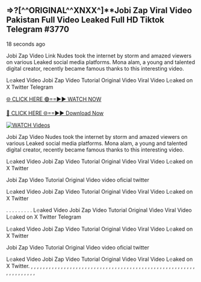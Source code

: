 ## =>?[^^ORIGINAL^^XNXX^]**Jobi Zap Viral Video Pakistan Full Video Leaked Full HD Tiktok Telegram #3770

18 seconds ago

Jobi Zap Video Link Nudes took the internet by storm and amazed viewers on various Leaked social media platforms. Mona alam, a young and talented digital creator, recently became famous thanks to this interesting video.

L𝚎aked Video Jobi Zap Video Tutorial Original Video Viral Video L𝚎aked on X Twitter Telegram

[🌐 CLICK HERE 🟢==►► WATCH NOW](https://dekho-ki-hoy-07-2k25.blogspot.com/2025/01/viral-on.html)

[🔴 CLICK HERE 🌐==►► Download Now](https://dekho-ki-hoy-07-2k25.blogspot.com/2025/01/viral-on.html)

[![WATCH Videos](https://i.imgur.com/dJHk4Zq.gif)](https://dekho-ki-hoy-07-2k25.blogspot.com/2025/01/viral-on.html)

Jobi Zap Video Nudes took the internet by storm and amazed viewers on various Leaked social media platforms. Mona alam, a young and talented digital creator, recently became famous thanks to this interesting video.

L𝚎aked Video Jobi Zap Video Tutorial Original Video Viral Video L𝚎aked on X Twitter

Jobi Zap Video Tutorial Original Video video oficial twitter

L𝚎aked Video Jobi Zap Video Tutorial Original Video Viral Video L𝚎aked on X Twitter

. . . . . . . . . L𝚎aked Video Jobi Zap Video Tutorial Original Video Viral Video L𝚎aked on X Twitter Telegram

L𝚎aked Video Jobi Zap Video Tutorial Original Video Viral Video L𝚎aked on X Twitter

Jobi Zap Video Tutorial Original Video video oficial twitter

L𝚎aked Video Jobi Zap Video Tutorial Original Video Viral Video L𝚎aked on X Twitter.
,
,
,
,
,
,
,
,
,
,
,
,
,
,
,
,
,
,
,
,
,
,
,
,
,
,
,
,
,
,
,
,
,
,
,
,
,
,
,
,
,
,
,
,
,
,
,
,
,
,
,
,
,
,
,
,
,
,
,
,
,
,
,
,
,